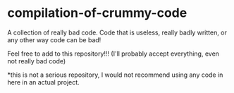 # compilation-of-crummy-code
A collection of really bad code. Code that is useless, really badly written, or any other way code can be bad!

Feel free to add to this repository!!! (I'll probably accept everything, even not really bad code)

*this is not a serious repository, I would not recommend using any code in here in an actual project.
